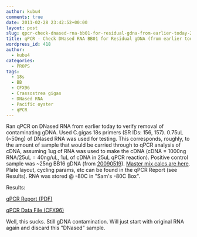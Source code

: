 ```yaml
---
author: kubu4
comments: true
date: 2011-02-28 23:42:52+00:00
layout: post
slug: qpcr-check-dnased-rna-bb01-for-residual-gdna-from-earlier-today-2
title: qPCR - Check DNased RNA BB01 for Residual gDNA (from earlier today)
wordpress_id: 418
author:
  - kubu4
categories:
  - PROPS
tags:
  - 18s
  - BB
  - CFX96
  - Crassostrea gigas
  - DNased RNA
  - Pacific oyster
  - qPCR
---
```


Ran qPCR on DNased RNA from earlier today to verify removal of contaminating gDNA. Used C.gigas 18s primers (SR IDs: 156, 157). 0.75uL (~50ng) of DNased RNA was used for testing. This corresponds, roughly, to the amount of sample that would be carried through to qPCR analysis of cDNA, assuming 1ug of RNA was used to make the cDNA (cDNA = 1000ng RNA/25uL = 40ng/uL, 1uL of cDNA in 25uL qPCR reaction). Positive control sample was ~25ng BB16 gDNA (from [20090519](/Sam%27s+Working+Notebook+May-June+2010#sjw20090519)). [Master mix calcs are here](http://eagle.fish.washington.edu/Arabidopsis/Notebook%20Workup%20Files/20110228-01.jpg). Plate layout, cycling params, etc can be found in the qPCR Report (see Results). RNA was stored @ -80C in "Sam's -80C Box".

Results:

[ qPCR Report (PDF)](http://eagle.fish.washington.edu/Arabidopsis/qPCR/Roberts%20Lab_2011-02-28%2013-04-32_CC009827.pdf)

[ qPCR Data File (CFX96)](http://eagle.fish.washington.edu/Arabidopsis/qPCR/Roberts%20Lab_2011-02-28%2013-04-32_CC009827.pcrd)

Well, this sucks. Still gDNA contamination. Will just start with original RNA again and discard this "DNased" sample.
